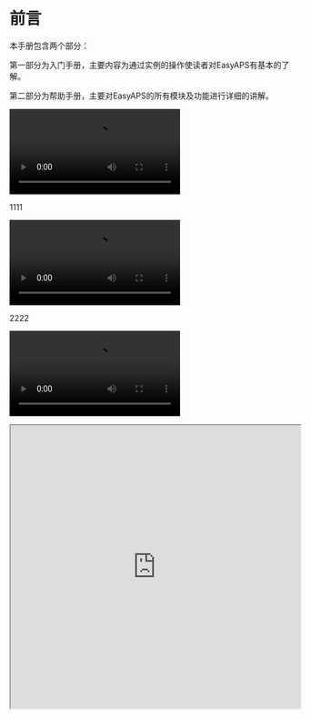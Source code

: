 # 前言

本手册包含两个部分：

第一部分为入门手册，主要内容为通过实例的操作使读者对EasyAPS有基本的了解。

第二部分为帮助手册，主要对EasyAPS的所有模块及功能进行详细的讲解。

<video src="video/1.mp4"></video>



1111


<video controls="controls" src="video/1.mp4">
Your browser does not support the video tag.
</video>



2222

<video src="https://v.youku.com/v_show/id_XNDY4MDQwMjY0MA==.html?spm=a2h0c.8166622.PhoneSokuProgram_1.dselectbutton_1&showid=dfee54c74cc240e7ba04"></video>
<iframe height=498 width=510 src="https://v.youku.com/v_show/id_XNDY4MDQwMjY0MA==.html?spm=a2h0c.8166622.PhoneSokuProgram_1.dselectbutton_1&showid=dfee54c74cc240e7ba04">

  
  333
